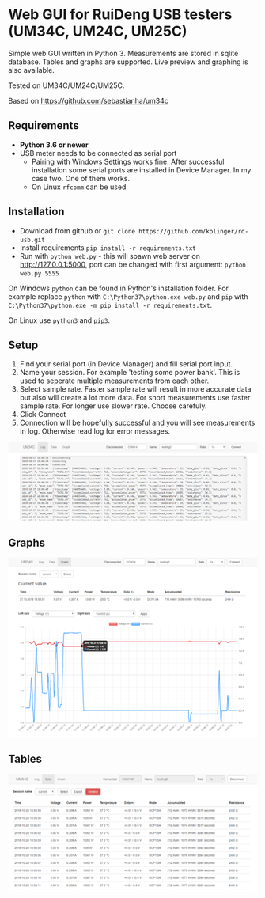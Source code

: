 Web GUI for RuiDeng USB testers (UM34C, UM24C, UM25C) 
==

Simple web GUI written in Python 3. Measurements are stored in sqlite database. Tables and graphs are supported. 
Live preview and graphing is also available.

Tested on UM34C/UM24C/UM25C.

Based on https://github.com/sebastianha/um34c


Requirements
--
- **Python 3.6 or newer**
- USB meter needs to be connected as serial port
    - Pairing with Windows Settings works fine. After successful installation some serial ports are 
    installed in Device Manager. In my case two. One of them works.
    - On Linux `rfcomm` can be used


Installation
--
- Download from github or `git clone https://github.com/kolinger/rd-usb.git`
- Install requirements `pip install -r requirements.txt`
- Run with `python web.py` - this will spawn web server on http://127.0.0.1:5000, port can be changed 
with first argument: `python web.py 5555`

On Windows `python` can be found in Python's installation folder. 
For example replace `python` with `C:\Python37\python.exe web.py` 
and `pip` with `C:\Python37\python.exe -m pip install -r requirements.txt`.

On Linux use `python3` and `pip3`.

Setup
--

1. Find your serial port (in Device Manager) and fill serial port input.
2. Name your session. For example 'testing some power bank'. This is 
used to seperate multiple measurements from each other.
3. Select sample rate. Faster sample rate will result in more accurate data but also
will create a lot more data. For short measurements use faster sample rate. For longer 
use slower rate. Choose carefuly.
4. Click Connect
5. Connection will be hopefully successful and you will see measurements in log. 
Otherwise read log for error messages.

![setup](screenshots/setup.png)

Graphs
--

![tables](screenshots/graphs.png)

Tables
--

![tables](screenshots/tables.png)
